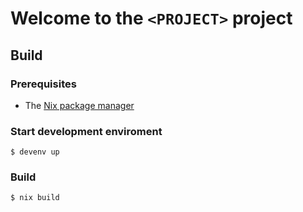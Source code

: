 # Welcome to the `<PROJECT>` project

## Build

### Prerequisites

- The [Nix package manager](https://nixos.org/download)

### Start development enviroment

```shell-session
$ devenv up
```

### Build

```shell-session
$ nix build
```
